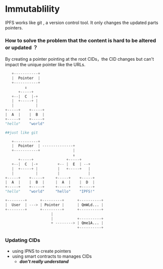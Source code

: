 # Immutablility

IPFS works like git , a version control tool. It only changes the updated parts pointers.

### How to solve the problem that the content is hard to be altered or updated ？

By creating a pointer pointing at the root CIDs，the CID changes but can't impact the unique pointer like the URLs.

```python
   +-----------+ 
   |  Pointer  |
   +-----------+
         ↓
      +-----+
   +--|  C  |-+
   |  +-----+ |
   |          |
+-----+    +-----+
|  A  |    |  B  |
+-----+    +-----+
"hello"    "world"

##just like git

   +-----------+
   |  Pointer  | --------------+
   +-----------+               |
                               ↓
      +-----+               +-----+
   +--|  C  |-+         +-- |  E  | --+
   |  +-----+ |         |   +-----+   |
   |          |         |             |
+-----+    +-----+     +-----+    +-----+
|  A  |    |  B  |     |  A  |    |  D  |
+-----+    +-----+     +-----+    +-----+
"hello"    "world"     "hello"    "IPFS!"

+--------+      +---------+      +----------+
|  User  | ---> | Pointer |      | QmWLd... |
+--------+      +---------+      +----------+
                     |
                     |           +----------+
                     + --------> | Qme1A... |
                                 +----------+
```



### Updating CIDs

* using IPNS to create pointers
* using smart contracts to manages CIDs
  * ***don't really understand***